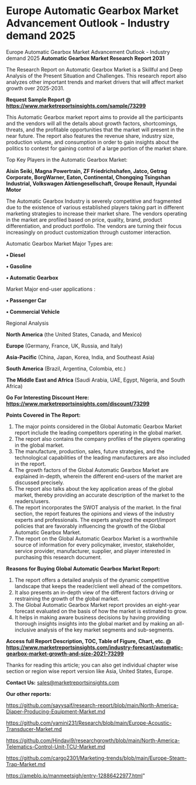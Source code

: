 # Europe Automatic Gearbox Market Advancement Outlook - Industry demand 2025
Europe Automatic Gearbox Market Advancement Outlook - Industry demand 2025
<strong>Automatic Gearbox Market Research Report 2031</strong>

The Research Report on Automatic Gearbox Market is a Skillful and Deep Analysis of the Present Situation and Challenges. This research report also analyzes other important trends and market drivers that will affect market growth over 2025-2031.

<strong>Request Sample Report @ <a href=https://www.marketreportsinsights.com/sample/73299>https://www.marketreportsinsights.com/sample/73299</a></strong>

This Automatic Gearbox market report aims to provide all the participants and the vendors will all the details about growth factors, shortcomings, threats, and the profitable opportunities that the market will present in the near future. The report also features the revenue share, industry size, production volume, and consumption in order to gain insights about the politics to contest for gaining control of a large portion of the market share.

Top Key Players in the Automatic Gearbox Market:

<strong>Aisin Seiki, Magna Powertrain, ZF Friedrichshafen, Jatco, Getrag Corporate, BorgWarner, Eaton, Continental, Chongqing Tsingshan Industrial, Volkswagen Aktiengesellschaft, Groupe Renault, Hyundai Motor</strong>

The Automatic Gearbox Industry is severely competitive and fragmented due to the existence of various established players taking part in different marketing strategies to increase their market share. The vendors operating in the market are profiled based on price, quality, brand, product differentiation, and product portfolio. The vendors are turning their focus increasingly on product customization through customer interaction.

Automatic Gearbox Market Major Types are:

<strong>• Diesel

• Gasoline

• Automatic Gearbox</strong>

Market Major end-user applications :

<strong>• Passenger Car

• Commercial Vehicle</strong>

Regional Analysis

</u><strong><b>North America</b></strong> (the United States, Canada, and Mexico)

<strong><b>Europe </b></strong>(Germany, France, UK, Russia, and Italy)

<strong><b>Asia-Pacific</b></strong> (China, Japan, Korea, India, and Southeast Asia)

<strong><b>South America</b></strong> (Brazil, Argentina, Colombia, etc.)

<strong><b>The Middle East and Africa</b></strong> (Saudi Arabia, UAE, Egypt, Nigeria, and South Africa)

<strong>Go For Interesting Discount Here: <a href=https://www.marketreportsinsights.com/discount/73299>https://www.marketreportsinsights.com/discount/73299</a></strong>

<strong>Points Covered in The Report:</strong>
<ol>
  <li>The major points considered in the Global Automatic Gearbox Market report include the leading competitors operating in the global market.</li>
  <li>The report also contains the company profiles of the players operating in the global market.</li>
  <li>The manufacture, production, sales, future strategies, and the technological capabilities of the leading manufacturers are also included in the report.</li>
  <li>The growth factors of the Global Automatic Gearbox Market are explained in-depth, wherein the different end-users of the market are discussed precisely.</li>
  <li>The report also talks about the key application areas of the global market, thereby providing an accurate description of the market to the readers/users.</li>
  <li>The report incorporates the SWOT analysis of the market. In the final section, the report features the opinions and views of the industry experts and professionals. The experts analyzed the export/import policies that are favorably influencing the growth of the Global Automatic Gearbox Market.</li>
  <li>The report on the Global Automatic Gearbox Market is a worthwhile source of information for every policymaker, investor, stakeholder, service provider, manufacturer, supplier, and player interested in purchasing this research document.</li>
</ol>
<strong>Reasons for Buying Global Automatic Gearbox Market Report:</strong>

<ol>
  <li>The report offers a detailed analysis of the dynamic competitive landscape that keeps the reader/client well ahead of the competitors.</li>
  <li>It also presents an in-depth view of the different factors driving or restraining the growth of the global market.</li>
  <li>The Global Automatic Gearbox Market report provides an eight-year forecast evaluated on the basis of how the market is estimated to grow.</li>
  <li>It helps in making aware business decisions by having providing thorough insights insights into the global market and by making an all-inclusive analysis of the key market segments and sub-segments.</li>
</ol>
<strong>Access full Report Description, TOC, Table of Figure, Chart, etc. @ <a href=https://www.marketreportsinsights.com/industry-forecast/automatic-gearbox-market-growth-and-size-2021-73299>https://www.marketreportsinsights.com/industry-forecast/automatic-gearbox-market-growth-and-size-2021-73299</a></strong>


Thanks for reading this article; you can also get individual chapter wise section or region wise report version like Asia, United States, Europe.

<strong>Contact Us:</strong>
sales@marketreportsinsights.com

<strong>Our other reports:</strong>

<a href=https://github.com/sayysaif/research-report/blob/main/North-America-Diaper-Producing-Equipment-Market.md>https://github.com/sayysaif/research-report/blob/main/North-America-Diaper-Producing-Equipment-Market.md</a>

<a href=https://github.com/yamini231/Research/blob/main/Europe-Acoustic-Transducer-Market.md>https://github.com/yamini231/Research/blob/main/Europe-Acoustic-Transducer-Market.md</a>

<a href=https://github.com/Hindavi9/researchgrowth/blob/main/North-America-Telematics-Control-Unit-TCU-Market.md>https://github.com/Hindavi9/researchgrowth/blob/main/North-America-Telematics-Control-Unit-TCU-Market.md</a>

<a href=https://github.com/cargo2301/Marketing-trends/blob/main/Europe-Steam-Trap-Market.md>https://github.com/cargo2301/Marketing-trends/blob/main/Europe-Steam-Trap-Market.md</a>

<a href=https://ameblo.jp/manmeetsigh/entry-12886422977.html>https://ameblo.jp/manmeetsigh/entry-12886422977.html</a>"
